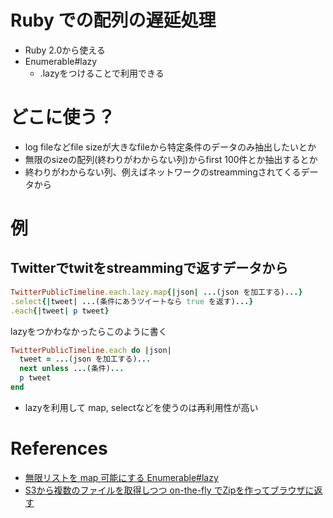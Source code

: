 Ruby での配列の遅延処理
=======================

+ Ruby 2.0から使える
+ Enumerable#lazy
  + .lazyをつけることで利用できる


# どこに使う？

+ log fileなどfile sizeが大きなfileから特定条件のデータのみ抽出したいとか
+ 無限のsizeの配列(終わりがわからない列)からfirst 100件とか抽出するとか
+ 終わりがわからない列、例えばネットワークのstreammingされてくるデータから

# 例

## Twitterでtwitをstreammingで返すデータから

```rb
TwitterPublicTimeline.each.lazy.map{|json| ...(json を加工する)...}
.select{|tweet| ...(条件にあうツイートなら true を返す)...}
.each{|tweet| p tweet}
```

lazyをつかわなかったらこのように書く
```rb
TwitterPublicTimeline.each do |json|
  tweet = ...(json を加工する)...
  next unless ...(条件)...
  p tweet
end
```

+ lazyを利用して map, selectなどを使うのは再利用性が高い


# References

+ [無限リストを map 可能にする Enumerable#lazy](http://magazine.rubyist.net/?0041-200Special-lazy)
+ [S3から複数のファイルを取得しつつ on-the-fly でZipを作ってブラウザに返す](https://doruby.jp/users/nakamatsu/entries/S3%E3%81%8B%E3%82%89%E8%A4%87%E6%95%B0%E3%81%AE%E3%83%95%E3%82%A1%E3%82%A4%E3%83%AB%E3%82%92%E5%8F%96%E5%BE%97%E3%81%97%E3%81%A4%E3%81%A4-on-the-fly-%E3%81%A7Zip%E3%82%92%E4%BD%9C%E3%81%A3%E3%81%A6%E3%83%96%E3%83%A9%E3%82%A6%E3%82%B6%E3%81%AB%E8%BF%94%E3%81%99)